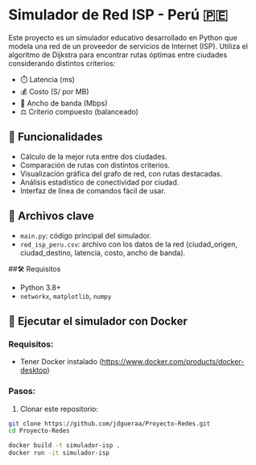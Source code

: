 # Simulador de Red ISP - Perú 🇵🇪

Este proyecto es un simulador educativo desarrollado en Python que modela una red de un proveedor de servicios de Internet (ISP). Utiliza el algoritmo de Dijkstra para encontrar rutas óptimas entre ciudades considerando distintos criterios:

- ⏱️ Latencia (ms)
- 💰 Costo (S/ por MB)
- 📶 Ancho de banda (Mbps)
- ⚖️ Criterio compuesto (balanceado)

## 🎯 Funcionalidades

- Cálculo de la mejor ruta entre dos ciudades.
- Comparación de rutas con distintos criterios.
- Visualización gráfica del grafo de red, con rutas destacadas.
- Análisis estadístico de conectividad por ciudad.
- Interfaz de línea de comandos fácil de usar.

## 📂 Archivos clave

- `main.py`: código principal del simulador.
- `red_isp_peru.csv`: archivo con los datos de la red (ciudad_origen, ciudad_destino, latencia, costo, ancho de banda).

##🛠 Requisitos

- Python 3.8+
- `networkx`, `matplotlib`, `numpy`

## 🚢 Ejecutar el simulador con Docker

### Requisitos:
- Tener Docker instalado (https://www.docker.com/products/docker-desktop)

### Pasos:

1. Clonar este repositorio:
```bash
git clone https://github.com/jdgueraa/Proyecto-Redes.git
cd Proyecto-Redes

docker build -t simulador-isp .
docker run -it simulador-isp





